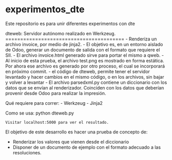 # experimentos_dte
Este repositorio es para unir diferentes experimentos con dte


dteweb:
	Servidor autónomo realizado en Werkzeug.
	========================================
	- Renderiza un archivo invoice, por medio de jinja2.
	- El objetivo es, en un entorno aislado de Odoo, generar un 
	  documento de salida con el formato que requiere el SII.
	- El archivo invoice.html generado sirve para portar el mismo a
	  qweb.
	- Al inicio de esta prueba, el archivo test.png es mostrado en forma
	  estática. Por ahora ese archivo es generado por otro proceso, el cual 
	  se incorporará en próximo commit.
	- el código de dteweb, permite tener el servidor levantado y hacer cambios
	  en el mismo código, o en los archivos, sin bajar y volver a levantar
	- El archivo parsedxml.py contiene un diccionario con los datos que 
	  se envían al renderizador. Coinciden con los datos que deberían
	  provenir desde Odoo para realizar la impresión.


Qué requiere para correr:
	- Werkzeug
	- Jinja2

Como se usa:
    python dteweb.py

    Visitar localhost:5000 para ver el resultado.

El objetivo de este desarrollo es hacer una prueba de concepto de:
- Renderizar los valores que vienen desde el diccionario
- Disponer de un documento de ejemplo con el formato adecuado a las resoluciones.